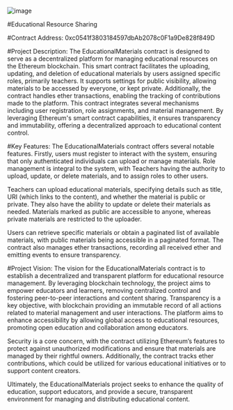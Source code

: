 ![image](https://github.com/user-attachments/assets/8f945e11-e335-4d9e-a6bb-d076a2ba7887)

#Educational Resource Sharing

#Contract Address:
0xc0541f3803184597dbAb2078c0F1a9De828f849D

#Project Description:
The EducationalMaterials contract is designed to serve as a decentralized platform for managing educational resources on the Ethereum blockchain. This smart contract facilitates the uploading, updating, and deletion of educational materials by users assigned specific roles, primarily teachers. It supports settings for public visibility, allowing materials to be accessed by everyone, or kept private. Additionally, the contract handles ether transactions, enabling the tracking of contributions made to the platform.
This contract integrates several mechanisms including user registration, role assignments, and material management. By leveraging Ethereum's smart contract capabilities, it ensures transparency and immutability, offering a decentralized approach to educational content control.

#Key Features:
The EducationalMaterials contract offers several notable features. Firstly, users must register to interact with the system, ensuring that only authenticated individuals can upload or manage materials. Role management is integral to the system, with Teachers having the authority to upload, update, or delete materials, and to assign roles to other users.

Teachers can upload educational materials, specifying details such as title, URI (which links to the content), and whether the material is public or private. They also have the ability to update or delete their materials as needed. Materials marked as public are accessible to anyone, whereas private materials are restricted to the uploader.

Users can retrieve specific materials or obtain a paginated list of available materials, with public materials being accessible in a paginated format. The contract also manages ether transactions, recording all received ether and emitting events to ensure transparency.

#Project Vision:
The vision for the EducationalMaterials contract is to establish a decentralized and transparent platform for educational resource management. By leveraging blockchain technology, the project aims to empower educators and learners, removing centralized control and fostering peer-to-peer interactions and content sharing.
Transparency is a key objective, with blockchain providing an immutable record of all actions related to material management and user interactions. The platform aims to enhance accessibility by allowing global access to educational resources, promoting open education and collaboration among educators.

Security is a core concern, with the contract utilizing Ethereum’s features to protect against unauthorized modifications and ensure that materials are managed by their rightful owners. Additionally, the contract tracks ether contributions, which could be utilized for various educational initiatives or to support content creators.

Ultimately, the EducationalMaterials project seeks to enhance the quality of education, support educators, and provide a secure, transparent environment for managing and distributing educational content.
